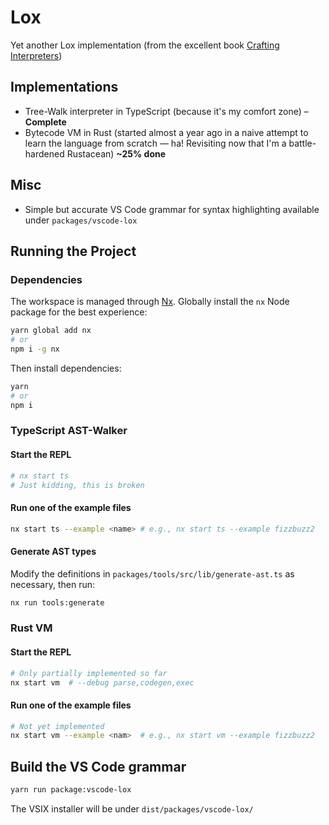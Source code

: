 # Lox

Yet another Lox implementation (from the excellent book [Crafting Interpreters](https://craftinginterpreters.com/))

## Implementations

-   Tree-Walk interpreter in TypeScript (because it's my comfort zone) – **Complete**
-   Bytecode VM in Rust (started almost a year ago in a naive attempt to learn the language from scratch — ha! Revisiting now that I'm a battle-hardened Rustacean) **~25% done**

## Misc

-   Simple but accurate VS Code grammar for syntax highlighting available under `packages/vscode-lox`

## Running the Project

### Dependencies

The workspace is managed through [Nx](https://nx.dev/). Globally install the `nx` Node package for the best experience:

```sh
yarn global add nx
# or
npm i -g nx
```

Then install dependencies:

```sh
yarn
# or
npm i
```

### TypeScript AST-Walker

#### Start the REPL

```sh
# nx start ts
# Just kidding, this is broken
```

#### Run one of the example files

```sh
nx start ts --example <name> # e.g., nx start ts --example fizzbuzz2
```

#### Generate AST types

Modify the definitions in `packages/tools/src/lib/generate-ast.ts` as necessary, then run:

```sh
nx run tools:generate
```

### Rust VM

#### Start the REPL

```sh
# Only partially implemented so far
nx start vm  # --debug parse,codegen,exec
```

#### Run one of the example files

```sh
# Not yet implemented
nx start vm --example <nam>  # e.g., nx start vm --example fizzbuzz2
```

## Build the VS Code grammar

```sh
yarn run package:vscode-lox
```

The VSIX installer will be under `dist/packages/vscode-lox/`
